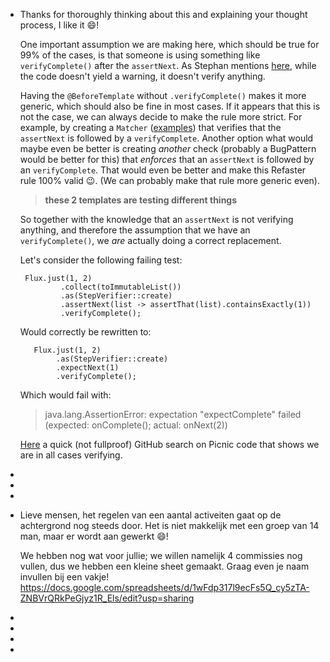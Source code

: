- Thanks for thoroughly thinking about this and explaining your thought process, I like it :smile:!
  
  One important assumption we are making here, which should be true for 99% of the cases, is that someone is using something like `verifyComplete()` after the `assertNext`. As Stephan mentions [here](https://github.com/PicnicSupermarket/error-prone-support/pull/617#issuecomment-1555956360), while the code doesn't yield a warning, it doesn't verify anything.
  
  Having the `@BeforeTemplate` without `.verifyComplete()` makes it more generic, which should also be fine in most cases. If it appears that this is not the case, we can always decide to make the rule more strict. For example, by creating a `Matcher` ([examples](https://github.com/PicnicSupermarket/error-prone-support/tree/master/refaster-support/src/main/java/tech/picnic/errorprone/refaster/matchers)) that verifies that the `assertNext` is followed by a `verifyComplete`. 
  Another option what would maybe even be better is creating *another* check (probably a BugPattern would be better for this) that _enforces_ that an `assertNext` is followed by an `verifyComplete`. That would even be better and make this Refaster rule 100% valid :wink:. (We can probably make that rule more generic even).
  
  > **these 2 templates are testing different things**
  
  So together with the knowledge that an `assertNext` is not verifying anything, and therefore the assumption that we have an `verifyComplete()`, we _are_ actually doing a correct replacement. 
  
  Let's consider the following failing test:
  ```
   Flux.just(1, 2)
           .collect(toImmutableList())
           .as(StepVerifier::create)
           .assertNext(list -> assertThat(list).containsExactly(1))
           .verifyComplete();
  ```
  
  Would correctly be rewritten to: 
  ```
     Flux.just(1, 2)
          .as(StepVerifier::create)
          .expectNext(1)
          .verifyComplete();
  ```
  
  Which would fail with: 
  > java.lang.AssertionError: expectation "expectComplete" failed (expected: onComplete(); actual: onNext(2))
  
  [Here](https://github.com/search?q=org%3APicnicSupermarket+%2F%5C.assertNext.*%5C%29%3B%2F&type=code) a quick (not fullproof) GitHub search on Picnic code that shows we are in all cases verifying.
-
-
-
- Lieve mensen, het regelen van een aantal activeiten gaat op de achtergrond nog steeds door. Het is niet makkelijk met een groep van 14 man, maar er wordt aan gewerkt :smile:!
  
  We hebben nog wat voor jullie; we willen namelijk 4 commissies nog vullen, dus we hebben een kleine sheet gemaakt. Graag even je naam invullen bij een vakje!
  https://docs.google.com/spreadsheets/d/1wFdp317l9ecFs5Q_cy5zTA-ZNBVrQRkPeGjyz1R_Els/edit?usp=sharing
-
-
-
-